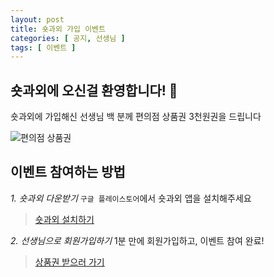 ```yaml
---
layout: post
title: 숏과외 가입 이벤트
categories: [ 공지, 선생님 ]
tags: [ 이벤트 ]
---
```


## 숏과외에 오신걸 환영합니다! 🎉
숏과외에 가입해신 선생님 백 분께 편의점 상품권 3천원권을 드립니다

![편의점 상품권](https://github.com/amicably-until-the-end/amicably-until-the-end.github.io/assets/63138511/3587c759-c154-4053-8e25-9d432d02a4c9)

## 이벤트 참여하는 방법
*1. 숏과외 다운받기*
`구글 플레이스토어`에서 숏과외 앱을 설치해주세요
> [숏과외 설치하기](https://play.google.com/store/apps/details?id=org.softwaremaestro.shorttutoring&hl=ko-KR)

*2. 선생님으로 회원가입하기*
1분 만에 회원가입하고, 이벤트 참여 완료!
> [상품권 받으러 가기](https://docs.google.com/forms/d/1mZKIH4DeGSDB1PhqbH5RBU9KqSKwPPkAFDbFeXGN6GY/edit)
